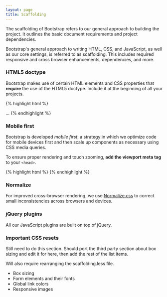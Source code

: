 ```yaml
---
layout: page
title: Scaffolding
---
```


The scaffolding of Bootstrap refers to our general approach to building the project. It outlines the basic document requirements and project dependencies.

Bootstrap's general approach to writing HTML, CSS, and JavaScript, as well as our core settings, is referred to as scaffolding. This includes required responsive and cross browser enhancements, dependencies, and more.

### HTML5 doctype

Bootstrap makes use of certain HTML elements and CSS properties that **require** the use of the HTML5 doctype. Include it at the beginning of all your projects.

{% highlight html %}
<!DOCTYPE html>
<html lang="en">
  ...
</html>
{% endhighlight %}

### Mobile first

Bootstrap is developed *mobile first*, a strategy in which we optimize code for mobile devices first and then scale up components as necessary using CSS media queries.

To ensure proper rendering and touch zooming, **add the viewport meta tag** to your `<head>`.

{% highlight html %}
<meta name="viewport" content="width=device-width, initial-scale=1">
{% endhighlight %}

### Normalize

For improved cross-browser rendering, we use [Normalize.css](http://necolas.github.io/normalize.css/) to correct small inconsistencies across browsers and devices.

### jQuery plugins

All our JavaScript plugins are built on top of jQuery.

### Important CSS resets

Still need to do this section. Should port the third party section about box sizing and edit it for here, then add the rest of the list items.

Will also require rearranging the scaffolding.less file.

- Box sizing
- Form elements and their fonts
- Global link colors
- Responsive images
